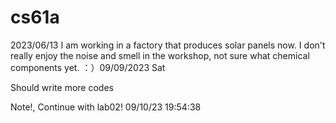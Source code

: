 # cs61a

2023/06/13 I am working in a factory that produces solar panels now. I don't really enjoy the noise and smell in the workshop, not sure what chemical components yet. ：）09/09/2023 Sat 

Should write more codes

Note!, Continue with lab02!
09/10/23 19:54:38

